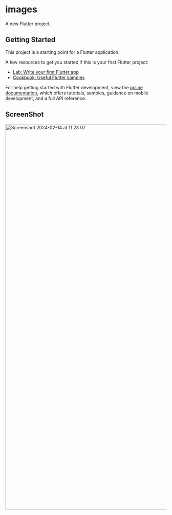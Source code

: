 # images

A new Flutter project.

## Getting Started

This project is a starting point for a Flutter application.

A few resources to get you started if this is your first Flutter project:

- [Lab: Write your first Flutter app](https://docs.flutter.dev/get-started/codelab)
- [Cookbook: Useful Flutter samples](https://docs.flutter.dev/cookbook)

For help getting started with Flutter development, view the
[online documentation](https://docs.flutter.dev/), which offers tutorials,
samples, guidance on mobile development, and a full API reference.
## ScreenShot

<img width="1203" alt="Screenshot 2024-02-14 at 11 23 07" src="https://github.com/rajputvaibhav18/counter_app/assets/103310689/2f6ba509-68c7-4cb9-ba89-a815c5460163">
